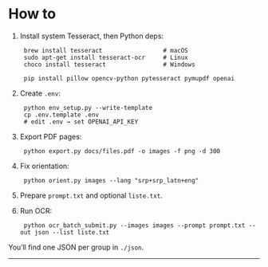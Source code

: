 # How to

1) Install system Tesseract, then Python deps:

        brew install tesseract                 # macOS
        sudo apt-get install tesseract-ocr     # Linux
        choco install tesseract                # Windows

        pip install pillow opencv-python pytesseract pymupdf openai

2) Create `.env`:

        python env_setup.py --write-template
        cp .env.template .env
        # edit .env → set OPENAI_API_KEY

3) Export PDF pages:

        python export.py docs/files.pdf -o images -f png -d 300

4) Fix orientation:

        python orient.py images --lang "srp+srp_latn+eng"

5) Prepare `prompt.txt` and optional `liste.txt`.

6) Run OCR:

        python ocr_batch_submit.py --images images --prompt prompt.txt --out json --list liste.txt

You’ll find one JSON per group in `./json`.

---

